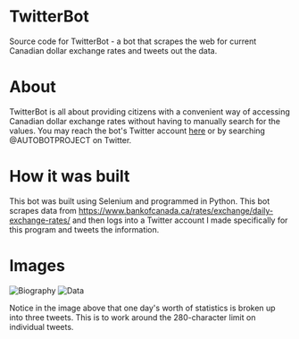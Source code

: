 # TwitterBot
Source code for TwitterBot - a bot that scrapes the web for current Canadian dollar exchange rates and tweets out the data.

# About
TwitterBot is all about providing citizens with a convenient way of accessing Canadian dollar exchange rates without having to manually search for the values. You may reach the bot's Twitter account [here](https://twitter.com/autobotproject) or by searching @AUTOBOTPROJECT on Twitter.

# How it was built
This bot was built using Selenium and programmed in Python. This bot scrapes data from https://www.bankofcanada.ca/rates/exchange/daily-exchange-rates/ and then logs into a Twitter account I made specifically for this program and tweets the information. 

# Images
![Biography](https://cdn.discordapp.com/attachments/903863754486333484/1064889712592027678/image.png)
![Data](https://cdn.discordapp.com/attachments/903863754486333484/1064889813356003338/image.png)

Notice in the image above that one day's worth of statistics is broken up into three tweets. This is to work around the 280-character limit on individual tweets.
